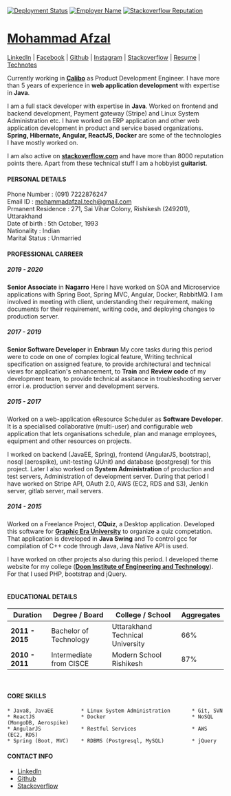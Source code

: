 [![Deployment Status](https://github.com/afzalex/about/actions/workflows/deployment.yml/badge.svg)](https://github.com/afzalex/about/actions/workflows/deployment.yml)
[![Employer Name](https://img.shields.io/endpoint?color=%23448fff&url=https%3A%2F%2Fmy-sheilds-helper-y5rhm0tqsfb7.runkit.sh%2Femployer%2Fname)](https://www.calibo.com/)
[![Stackoverflow Reputation](https://img.shields.io/endpoint?url=https%3A%2F%2Fmy-sheilds-helper-y5rhm0tqsfb7.runkit.sh%2Fstackoverflow%2Freputation)](https://stackoverflow.com/users/3626698/afzalex)

# [Mohammad Afzal](https://afzalex.github.io/about)
[LinkedIn](https://www.linkedin.com/in/afzalex/) | [Facebook](https://www.facebook.com/afzalex7) | [Github](https://github.com/afzalex) | [Instagram](https://www.instagram.com/afzalex) | [Stackoverflow](https://stackoverflow.com/users/3626698/afzalex) | [Resume](https://raw.githubusercontent.com/afzalex/about/master/docs/assets/resume.docx) | [Technotes](https://afzalex.github.io/Technotes/)


Currently working in **[Calibo](https://www.calibo.com/)** as Product Development Engineer. I have more than 5 years of experience in **web application development** with expertise in **Java**.  

I am a full stack developer with expertise in **Java**. Worked on frontend and backend development, Payment gateway (Stripe) and Linux System Administration etc. I have worked on ERP application and other web application development in product and service based organizations. **Spring, Hibernate, Angular, ReactJS, Docker** are some of the technologies I have mostly worked on.  

I am also active on **[stackoverflow.com](https://stackoverflow.com/users/3626698/afzalex)** and have more than 8000 reputation points there. Apart from these technical stuff I am a hobbyist **guitarist**.
  

#### PERSONAL DETAILS

Phone Number : (091) 7222876247    
Email ID : mohammadafzal.tech@gmail.com  
Prmanent Residence : 271, Sai Vihar Colony, Rishikesh (249201), Uttarakhand    
Date of birth : 5th October, 1993    
Nationality : Indian    
Marital Status : Unmarried    


#### PROFESSIONAL CARREER

##### 2019 - 2020 
**Senior Associate** in **Nagarro**
Here I have worked on SOA and Microservice applications with Spring Boot, Spring MVC, Angular, Docker, RabbitMQ. I am involved in meeting with client, understanding their requirement, making documents for their requirement, writing code, and deploying changes to production server.

##### 2017 - 2019 
**Senior Software Developer** in **Enbraun**
My core tasks during this period were to code on one of complex logical feature, Writing technical specification on assigned feature, to provide architectural and technical views for application's enhancement, to **Train** and **Review code** of my development team, to provide technical assitance in troubleshooting server error i.e. production server and development servers.

##### 2015 - 2017 
Worked on a web-application eResource Scheduler as **Software Developer**. It is a specialised collaborative (multi-user) and configurable web application that lets organisations schedule, plan and manage employees, equipment and other resources on projects.  

I worked on backend (JavaEE, Spring), frontend (AngularJS, bootstrap), nosql (aerospike), unit-testing (JUnit) and database (postgresql) for this project. Later I also worked on <b>System Administration</b> of production and test servers,  Administration of development server. During that period I have worked on Stripe API, OAuth 2.0, AWS (EC2, RDS and S3), Jenkin server, gitlab server, mail servers.

##### 2014 - 2015
Worked on a Freelance Project, **CQuiz**, a Desktop application. Developed this software for **[Graphic Era University](https://www.geu.ac.in/content/geu/en.html)** to organize a quiz competation. That application is developed in <b>Java Swing</b> and To control gcc for compilation of C++ code through Java, Java Native API is used.

I have worked on other projects also during this period. I developed theme website for my college (**[Doon Institute of Engineering and Technology](http://www.dietdehradun.org)**). For that I used PHP, bootstrap and jQuery.
<br><br>

#### EDUCATIONAL DETAILS

| Duration | Degree / Board | College / School | Aggregates |
| --- | --- | --- | --- |
| **2011 - 2015** | Bachelor of Technology | Uttarakhand Technical University | 66% |
| **2010 - 2011** | Intermediate from CISCE | Modern School Rishikesh | 87% |

<br>

#### CORE SKILLS
    * Java8, JavaEE         * Linux System Administration       * Git, SVN
    * ReactJS               * Docker                            * NoSQL (MongoDB, Aerospike)
    * AngularJS             * Restful Services                  * AWS (EC2, RDS)
    * Spring (Boot, MVC)    * RDBMS (Postgresql, MySQL)         * jQuery

#### CONTACT INFO
 - [LinkedIn](www.linkedin.com/in/afzalex)
 - [Github](https://github.com/afzalex)
 - [Stackoverflow](https://stackoverflow.com/users/3626698/afzalex)

